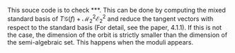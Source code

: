 This souce code is to check ***. This can be done by computing the mixed standard basis of $T \mathcal{G} \left( f \right) + \mathcal{M}_2^2 \mathcal{E}_2^2$ and reduce the tangent vectors with respect to the standard basis (For detail, see the paper, 4.1.1). If this is not the case, the dimension of the orbit is strictly smaller than the dimension of the semi-algebraic set. This happens when the moduli appears.
